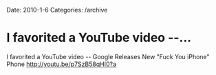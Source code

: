 Date: 2010-1-6
Categories: /archive

# I favorited a YouTube video --...

I favorited a YouTube video -- Google Releases New "Fuck You iPhone" Phone <a href="http://youtu.be/p7SzB58qHI0?a" rel="nofollow">http://youtu.be/p7SzB58qHI0?a</a>
